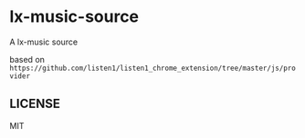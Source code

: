 # lx-music-source

A lx-music source

based on `https://github.com/listen1/listen1_chrome_extension/tree/master/js/provider`

## LICENSE

MIT
